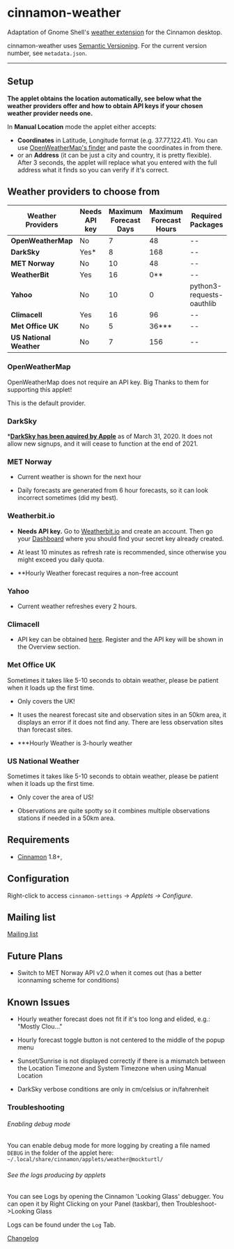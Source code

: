 # cinnamon-weather

Adaptation of Gnome Shell's [weather extension](https://github.com/simon04/gnome-shell-extension-weather) for the Cinnamon desktop.

cinnamon-weather uses [Semantic Versioning](http://semver.org/).  For the current version number, see `metadata.json`.  

----

## Setup

**The applet obtains the location automatically, see below what the weather providers offer and how to obtain API keys if your chosen weather provider needs one.**

In **Manual Location** mode the applet either accepts:
 * **Coordinates** in Latitude, Longitude format (e.g. 37.77,122.41). You can use [OpenWeatherMap's finder](https://openweathermap.org/find) and paste the coordinates in from there.
 * or an **Address** (it can be just a city and country, it is pretty flexible). After 3 seconds, the applet will replace what you entered with the full address what it finds so you can verify if it's correct.

## Weather providers to choose from

| Weather Providers       | Needs API key | **Maximum Forecast Days** | **Maximum Forecast Hours** | Required Packages         |
| ----------------------- | ------------- | ------------------------- | -------------------------- | ------------------------- |
| **OpenWeatherMap**      | No            | 7                         | 48                         | --                        |
| **DarkSky**             | Yes*          | 8                         | 168                        | --                        |
| **MET Norway**          | No            | 10                        | 48                         | --                        |
| **WeatherBit**          | Yes           | 16                        | 0**                        | --                        |
| **Yahoo**               | No            | 10                        | 0                          | python3-requests-oauthlib |
| **Climacell**           | Yes           | 16                        | 96                         | --                        |
| **Met Office UK**       | No            | 5                         | 36***                      | --                        |
| **US National Weather** | No            | 7                         | 156                        | --                        |

### OpenWeatherMap

OpenWeatherMap does not require an API key. Big Thanks to them for supporting this applet!

This is the default provider.

### DarkSky

***[DarkSky has been aquired by Apple](https://blog.darksky.net/dark-sky-has-a-new-home/)** as of March 31, 2020. It does not allow new signups, and it will cease to function at the end of 2021.

### MET Norway

* Current weather is shown for the next hour

* Daily forecasts are generated from 6 hour forecasts, so it can look incorrect sometimes (did my best).

### Weatherbit.io

* **Needs API key.** Go to [Weatherbit.io](https://www.weatherbit.io/account/create) and create an account. Then go your [Dashboard](https://www.weatherbit.io/account/dashboard) where you should find your secret key already created.

* At least 10 minutes as refresh rate is recommended, since otherwise you might exceed you daily quota.

* **Hourly Weather forecast requires a non-free account

### Yahoo

* Current weather refreshes every 2 hours.

### Climacell

* API key can be obtained [here](https://developer.climacell.co/sign-up). Register and the API key will be shown in the Overview section.

### Met Office UK

Sometimes it takes like 5-10 seconds to obtain weather, please be patient when it loads up the first time.

* Only covers the UK! 

* It uses the nearest forecast site and observation sites in an 50km area, it displays an error if it does not find any. There are less observation sites than forecast sites.

* ***Hourly Weather is 3-hourly weather

### US National Weather

Sometimes it takes like 5-10 seconds to obtain weather, please be patient when it loads up the first time.

* Only cover the area of US!

* Observations are quite spotty so it combines multiple observations stations if needed in a 50km area.

## Requirements

* [Cinnamon](https://github.com/linuxmint/Cinnamon) 1.8+, 

## Configuration

Right-click to access `cinnamon-settings` -> _Applets -> Configure_.

## Mailing list

[Mailing list](http://groups.google.com/group/cinnamon-weather)

## Future Plans

* Switch to MET Norway API v2.0 when it comes out (has a better iconnaming scheme for conditions)

## Known Issues

* Hourly weather forecast does not fit if it's too long and elided, e.g.: "Mostly Clou..."

* Hourly forecast toggle button is not centered to the middle of the popup menu

* Sunset/Sunrise is not displayed correctly if there is a mismatch between the Location Timezone and System Timezone when using Manual Location

* DarkSky verbose conditions are only in cm/celsius or in/fahrenheit

### Troubleshooting

###### Enabling debug mode

You can enable debug mode for more logging by creating a file named ```DEBUG``` in the folder of the applet here: ```~/.local/share/cinnamon/applets/weather@mockturtl/```

###### See the logs producing by applets

You can see Logs by opening the Cinnamon 'Looking Glass' debugger. You can open it by Right Clicking on your Panel (taskbar), then Troubleshoot->Looking Glass

Logs can be found under the ```Log``` Tab.

[Changelog](https://github.com/linuxmint/cinnamon-spices-applets/blob/master/weather%40mockturtl/CHANGELOG.md)

